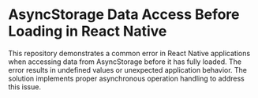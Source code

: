 # AsyncStorage Data Access Before Loading in React Native

This repository demonstrates a common error in React Native applications when accessing data from AsyncStorage before it has fully loaded. The error results in undefined values or unexpected application behavior.  The solution implements proper asynchronous operation handling to address this issue.